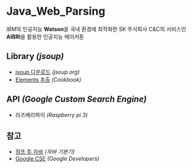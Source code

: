 # Java_Web_Parsing
*IBM*의 인공지능 **Watson**을 국내 환경에 최적화한 SK 주식회사 C&C의 서비스인 **AIBRI**을 활용한 인공지능 메이커톤


## Library *(jsoup)*

- [jsoup 다운로드](https://jsoup.org/download) *(jsoup.org)*
- [Elements 추출](https://jsoup.org/cookbook/extracting-data/attributes-text-html) *(Cookbook)*


  

## API *(Google Custom Search Engine)*

- 라즈베리파이 *(Raspberry pi 3)*

     
## 참고

- [점프 투 자바](https://wikidocs.net/book/31) *(자바 기본기)*
- [Google CSE](https://developers.google.com/custom-search/docs/tutorial/introduction?hl=ko) *(Google Developers)*
